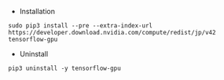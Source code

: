 * Installation
```
sudo pip3 install --pre --extra-index-url https://developer.download.nvidia.com/compute/redist/jp/v42 tensorflow-gpu
```

* Uninstall
```
pip3 uninstall -y tensorflow-gpu
```
